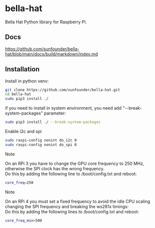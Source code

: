 # bella-hat

Bella Hat Python library for Raspberry Pi.

## Docs

<https://github.com/sunfounder/bella-hat/blob/main/docs/build/markdown/index.md>

## Installation

Install in python venv:

```bash
git clone https://github.com/sunfounder/bella-hat.git
cd bella-hat
sudo pip3 install ./

```

if you need to install in system environment, you need add "--break-system-packages" parameter:

```bash
sudo pip3 install ./ --break-system-packages
```

Enable i2c and spi

```bash
sudo raspi-config nonint do_i2c 0
sudo raspi-config nonint do_spi 0
```

> [!Note]
On an RPi 3 you have to change the GPU core frequency to 250 MHz, otherwise the SPI clock has the wrong frequency.\
Do this by adding the following line to /boot/config.txt and reboot:

```bash
core_freq=250
```

> [!Note]
On an RPi 4 you must set a fixed frequency to avoid the idle CPU scaling changing the SPI frequency and breaking the ws281x timings:\
Do this by adding the following lines to /boot/config.txt and reboot:

```bash
core_freq_min=500
```
